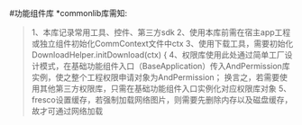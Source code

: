 #功能组件库
*commonlib库需知:

>1、本库记录常用工具、控件、第三方sdk
>2、使用本库前需在宿主app工程或独立组件初始化CommContext文件中ctx
>3、使用下载工具，需要初始化DownloadHelper.initDownload(ctx) {
>4、权限库使用此处通过简单工厂设计模式，在基础功能组件入口（BaseApplication）传入AndPermission库实例，使之整个工程权限申请对象为AndPermission；
    换言之，若需要使用其他第三方权限库，只需在基础功能组件入口实例化对应权限库对象
>5、fresco设置缓存，若强制加载网络图片，则需要先删除内存以及磁盘缓存，故才可通过网络加载